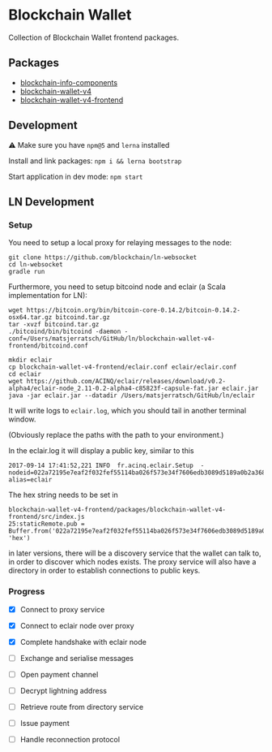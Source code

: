 # Blockchain Wallet

Collection of Blockchain Wallet frontend packages.

## Packages

- [blockchain-info-components](./packages/blockchain-info-components)
- [blockchain-wallet-v4](./packages/blockchain-wallet-v4)
- [blockchain-wallet-v4-frontend](./packages/blockchain-wallet-v4-frontend)

## Development

⚠️ Make sure you have `npm@5` and `lerna` installed

Install and link packages: `npm i && lerna bootstrap`

Start application in dev mode: `npm start`

## LN Development

### Setup

You need to setup a local proxy for relaying messages to the node:

```
git clone https://github.com/blockchain/ln-websocket
cd ln-websocket
gradle run
```

Furthermore, you need to setup bitcoind node and eclair (a Scala implementation for LN):

```
wget https://bitcoin.org/bin/bitcoin-core-0.14.2/bitcoin-0.14.2-osx64.tar.gz bitcoind.tar.gz
tar -xvzf bitcoind.tar.gz
./bitcoind/bin/bitcoind -daemon -conf=/Users/matsjerratsch/GitHub/ln/blockchain-wallet-v4-frontend/bitcoind.conf
```

```
mkdir eclair
cp blockchain-wallet-v4-frontend/eclair.conf eclair/eclair.conf
cd eclair
wget https://github.com/ACINQ/eclair/releases/download/v0.2-alpha4/eclair-node_2.11-0.2-alpha4-c85823f-capsule-fat.jar eclair.jar
java -jar eclair.jar --datadir /Users/matsjerratsch/GitHub/ln/eclair
```

It will write logs to `eclair.log`, which you should tail in another terminal window. 

(Obviously replace the paths with the path to your environment.)

In the eclair.log it will display a public key, similar to this

```
2017-09-14 17:41:52,221 INFO  fr.acinq.eclair.Setup  - nodeid=022a72195e7eaf2f032fef55114ba026f573e34f7606edb3089d5189a0b2a368cd alias=eclair
```

The hex string needs to be set in 

```
blockchain-wallet-v4-frontend/packages/blockchain-wallet-v4-frontend/src/index.js
25:staticRemote.pub = Buffer.from('022a72195e7eaf2f032fef55114ba026f573e34f7606edb3089d5189a0b2a368cd', 'hex')
```

in later versions, there will be a discovery service that the wallet can talk to, in order to discover which nodes exists. The proxy service will also have a directory in order to establish connections to public keys. 

### Progress

- [X] Connect to proxy service
- [X] Connect to eclair node over proxy
- [X] Complete handshake with eclair node
- [ ] Exchange and serialise messages
- [ ] Open payment channel
- [ ] Decrypt lightning address
- [ ] Retrieve route from directory service
- [ ] Issue payment
- [ ] Handle reconnection protocol




